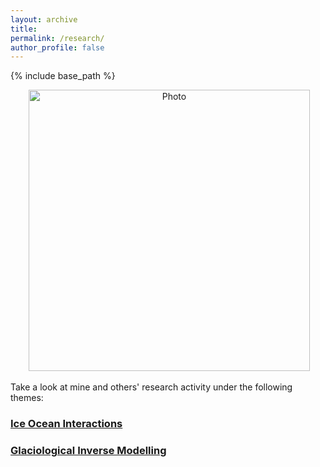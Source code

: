 ```yaml
---
layout: archive
title: 
permalink: /research/
author_profile: false
---
```


{% include base_path %}

<p align="center">
  <img src="https://dngoldberg.github.io/files/maudberg.png?raw=true" alt="Photo" style="width: 450px;"/>
</p>

Take a look at mine and others' research activity under the following themes:

### [Ice Ocean Interactions](https://dngoldberg.github.io/_pages/iceocean/)

### [Glaciological Inverse Modelling](https://dngoldberg.github.io/_pages/inverse/)

